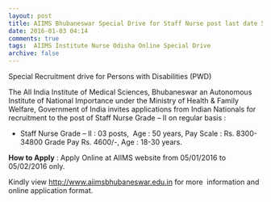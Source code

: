 ```yaml
---
layout: post
title: AIIMS Bhubaneswar Special Drive for Staff Nurse post last date 5th Feb-2016   
date: 2016-01-03 04:14
comments: true
tags:  AIIMS Institute Nurse Odisha Online Special Drive 
archive: false
---
```

Special Recruitment drive for Persons with Disabilities (PWD) 

The All India Institute of Medical Sciences, Bhubaneswar an Autonomous Institute of National Importance under the Ministry of Health & Family Welfare, Government of India invites applications from Indian Nationals for recruitment to the post of Staff Nurse Grade – II on regular basis :


- Staff Nurse Grade – II : 03 posts,  Age : 50 years, Pay Scale : Rs. 8300-34800 Grade Pay Rs. 4600/-, Age : 18-30 years.

**How to Apply** : Apply Online at AIIMS website from 05/01/2016 to 05/02/2016 only.  


Kindly view <http://www.aiimsbhubaneswar.edu.in> for more  information and online application format. 





